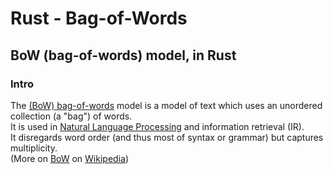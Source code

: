 # Rust - Bag-of-Words

## BoW (bag-of-words) model, in Rust

### Intro

The [(BoW) bag-of-words](https://en.wikipedia.org/wiki/Bag-of-words_model) model is a model of text which uses an unordered collection (a "bag") of words.  
It is used in [Natural Language Processing](https://en.wikipedia.org/wiki/Natural_language_processing) and information retrieval (IR).  
It disregards word order (and thus most of syntax or grammar) but captures multiplicity.  
(More on [BoW](https://en.wikipedia.org/wiki/Bag-of-words_model) on [Wikipedia](https://en.wikipedia.org/wiki/Main_Page))

